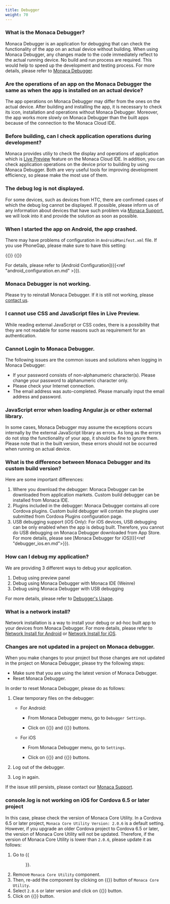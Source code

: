 ```yaml
---
title: Debugger
weight: 70
---
```


### What is the Monaca Debugger?

Monaca Debugger is an application for debugging that can check the
functionality of the app on an actual device without building. When
using Monaca Debugger, any changes made to the code immediately reflect
to the actual running device. No build and run process are required.
This would help to speed up the development and testing process. For
more details, please refer to [Monaca Debugger](/en/products_guide/debugger).

### Are the operations of an app on the Monaca Debugger the same as when the app is installed on an actual device?

The app operations on Monaca Debugger may differ from the ones on the
actual device. After building and installing the app, it is necessary to
check its icon, installation and operations without Monaca Debugger.
Moreover, the app works more slowly on Monaca Debugger than the built
apps because of the connection to the Monaca Cloud IDE.

### Before building, can I check application operations during development?

Monaca provides utiliy to check the display and operations of
application which is [Live Preview](/en/products_guide/monaca_ide/overview/#preview_team_panel) feature on the
Monaca Cloud IDE. In addition, you can check application operations on
the device prior to building by using Monaca Debugger. Both are very
useful tools for improving development efficiency, so please make the
most use of them.

### The debug log is not displayed.

For some devices, such as devices from HTC, there are confirmed cases of
which the debug log cannot be displayed. If possible, please inform us
of any information about devices that have such problem via [Monaca Support](https://monaca.io/service/index.html), we will look into it and provide
the solution as soon as possible.

### When I started the app on Android, the app crashed.

There may have problems of configuration in `AndroidManifest.xml` file. If you use PhoneGap, please make sure to have this setting: 

{{<highlight xml>}}
<uses-permission android:name=”android.permission.ACCESS_NETWORK_STATE”></uses-permission>
{{</highlight>}}

For details, please refer to [Android Configuration]({{<ref "android_configuration.en.md" >}}).

### Monaca Debugger is not working.

Please try to reinstall Monaca Debugger. If it is still not working,
please [contact us](https://monaca.io/service/index.html).

### I cannot use CSS and JavaScript files in Live Preview.

While reading external JavaScript or CSS codes, there is a possibility
that they are not readable for some reasons such as requirement for an
authentication.

### Cannot Login to Monaca Debugger.

The following issues are the common issues and solutions when logging in
Monaca Debugger:

-   If your password consists of non-alphanumeric character(s). Please
    change your password to alphanumeric character only.
-   Please check your Internet connection.
-   The email address was auto-completed. Please manually input the
    email address and password.

### JavaScript error when loading Angular.js or other external library.

In some cases, Monaca Debugger may assume the exceptions occurs
internally by the external JavaScript library as errors. As long as the
errors do not stop the functionality of your app, it should be fine to
ignore them. Please note that in the built version, these errors should
not be occurred when running on actual device.

### What is the difference between Monaca Debugger and its custom build version?

Here are some important differences:

1.  Where you download the debugger: Monaca Debugger can be downloaded
    from application markets. Custom build debugger can be installed
    from Monaca IDE.
2.  Plugins included in the debugger: Monaca Debugger contains all core
    Cordova plugins. Custom build debugger will contain the plugins user
    submitted from Cordova Plugins configuration page.
3.  USB debugging support (iOS Only): For iOS devices, USB debugging can
    be only enabled when the app is debug built. Therefore, you cannot
    do USB debugging on Monaca Debugger downloaded from App Store. For
    more details, please see [Monaca Debugger for iOS]({{<ref "debugger_ios.en.md">}}).

### How can I debug my application?

We are providing 3 different ways to debug your application.

1.  Debug using preview panel
2.  Debug using Monaca Debugger with Monaca IDE (Weinre)
3.  Debug using Monaca Debugger with USB debugging

For more details, please refer to [Debugger's Usage](/en/products_guide/debugger/debug).

### What is a network install?

Network installation is a way to install your debug or ad-hoc built app
to your devices from Monaca Debugger. For more details, please refer to [Network Install for Android](/en/products_guide/debugger/installation/debugger_android/#network-and) or [Network Install for iOS](/en/products_guide/debugger/installation/debugger_ios/#network-ios).

### Changes are not updated in a project on Monaca debugger.

When you make changes to your project but those changes are not updated
in the project on Monaca Debugger, please try the following steps:

-   Make sure that you are using the latest version of Monaca Debugger.
-   Reset Monaca Debugger.

In order to reset Monaca Debugger, please do as follows:

1.  Clear temporary files on the debugger:

    -   For Android:
    
        - From Monaca Debugger menu, go to `Debugger Settings`.

        - Click on {{<guilabel name="CLEAR SYNCED FILES">}} and {{<guilabel name="CLEAR STORAGE DATA">}} buttons.

    -   For iOS
        
        - From Monaca Debugger menu, go to `Settings`.

        - Click on {{<guilabel name="Clear Temporary Files">}} and {{<guilabel name="Clear Local Storage">}} buttons.

2.  Log out of the debugger.
3.  Log in again.

If the issue still persists, please contact our [Monaca Support](https://monaca.io/service/index.html).

### console.log is not working on iOS for Cordova 6.5 or later project

In this case, please check the version of Monaca Core Utility. In a
Cordova 6.5 or later project, `Monaca Core Utility Version: 2.0.6` is a default
setting. However, if you upgrade an older Cordova project to Cordova 6.5 or later, the version of Monaca Core Utility will not be updated. Therefore,
if the version of Monaca Core Utility is lower than `2.0.6`, please
update it as follows:

1.  Go to {{<menu menu1="Config" menu2="Manage JS/CSS Components">}}.
2.  Remove `Monaca Core Utility` component.
3.  Then, re-add the component by clicking on {{<guilabel name="Add">}} button of `Monaca Core Utility`.
4.  Select `2.0.6` or later version and click on {{<guilabel name="Install">}} button.
5.  Click on {{<guilabel name="Save">}} button.
